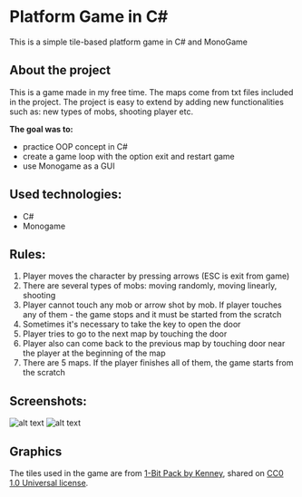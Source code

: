# Platform Game in C#

This is a simple tile-based platform game in C# and MonoGame

## About the project

This is a game made in my free time. The maps come from txt files included in the project. The project is easy to extend by adding new functionalities such as: new types of mobs, shooting player etc. 

**The goal was to:**
- practice OOP concept in C#
- create a game loop with the option exit and restart game
- use Monogame as a GUI

## Used technologies:
- C#
- Monogame

## Rules:

1. Player moves the character by pressing arrows (ESC is exit from game)
2. There are several types of mobs: moving randomly, moving linearly, shooting
3. Player cannot touch any mob or arrow shot by mob. If player touches any of them - the game stops and it must be started from the scratch
4. Sometimes it's necessary to take the key to open the door
5. Player tries to go to the next map by touching the door
6. Player also can come back to the previous map by touching door near the player at the beginning of the map
7. There are 5 maps. If the player finishes all of them, the game starts from the scratch

## Screenshots:
![alt text](https://github.com/KacperMitkowski/Platform_Game/blob/master/CodecoolQuest/Screenshots/gif_1.gif)
![alt text](https://github.com/KacperMitkowski/Platform_Game/blob/master/CodecoolQuest/Screenshots/screenshot_1.PNG)

## Graphics

The tiles used in the game are from [1-Bit Pack by Kenney](https://kenney.nl/assets/bit-pack), shared on [CC0 1.0 Universal license](https://creativecommons.org/publicdomain/zero/1.0/).


